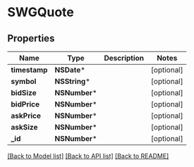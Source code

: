 # SWGQuote

## Properties
Name | Type | Description | Notes
------------ | ------------- | ------------- | -------------
**timestamp** | **NSDate*** |  | [optional] 
**symbol** | **NSString*** |  | [optional] 
**bidSize** | **NSNumber*** |  | [optional] 
**bidPrice** | **NSNumber*** |  | [optional] 
**askPrice** | **NSNumber*** |  | [optional] 
**askSize** | **NSNumber*** |  | [optional] 
**_id** | **NSNumber*** |  | [optional] 

[[Back to Model list]](../README.md#documentation-for-models) [[Back to API list]](../README.md#documentation-for-api-endpoints) [[Back to README]](../README.md)


